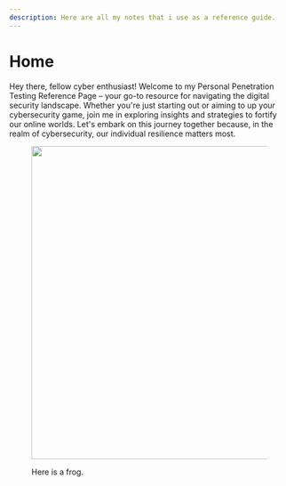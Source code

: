 ```yaml
---
description: Here are all my notes that i use as a reference guide.
---
```


# Home

Hey there, fellow cyber enthusiast! Welcome to my Personal Penetration Testing Reference Page – your go-to resource for navigating the digital security landscape. Whether you're just starting out or aiming to up your cybersecurity game, join me in exploring insights and strategies to fortify our online worlds. Let's embark on this journey together because, in the realm of cybersecurity, our individual resilience matters most.

<figure><img src="https://images.unsplash.com/photo-1598537179958-687e6cc625fb?crop=entropy&#x26;cs=srgb&#x26;fm=jpg&#x26;ixid=M3wxOTcwMjR8MHwxfHNlYXJjaHw3fHxmcm9nfGVufDB8fHx8MTcwMzk5MDkyM3ww&#x26;ixlib=rb-4.0.3&#x26;q=85" alt="" width="563"><figcaption><p>Here is a frog.</p></figcaption></figure>

